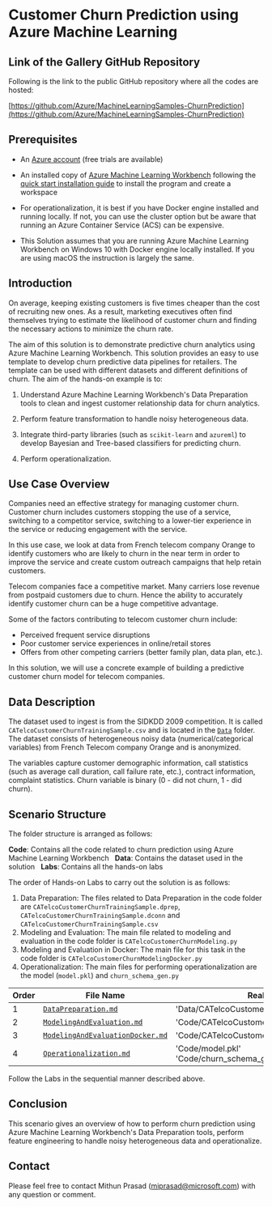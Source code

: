 # Customer Churn Prediction using Azure Machine Learning

## Link of the Gallery GitHub Repository
Following is the link to the public GitHub repository where all the codes are hosted:

[https://github.com/Azure/MachineLearningSamples-ChurnPrediction](https://github.com/Azure/MachineLearningSamples-ChurnPrediction)

## Prerequisites

* An [Azure account](https://azure.microsoft.com/en-us/free/) (free trials are available)

* An installed copy of [Azure Machine Learning Workbench](./overview-what-is-azure-ml) following the [quick start installation guide](./quick-start-installation) to install the program and create a workspace

* For operationalization, it is best if you have Docker engine installed and running locally. If not, you can use the cluster option but be aware that running an Azure Container Service (ACS) can be expensive.

* This Solution assumes that you are running Azure Machine Learning Workbench on Windows 10 with Docker engine locally installed. If you are using macOS the instruction is largely the same.

## Introduction
On average, keeping existing customers is five times cheaper than the cost of recruiting new ones. As a result, marketing executives often find themselves trying to estimate the likelihood of customer churn and finding the necessary actions to minimize the churn rate.

The aim of this solution is to demonstrate predictive churn analytics using Azure Machine Learning Workbench. This solution provides an easy to use template to develop churn predictive data pipelines for retailers. The template can be used with different datasets and different definitions of churn. The aim of the hands-on example is to:

1. Understand Azure Machine Learning Workbench's Data Preparation tools to clean and ingest customer relationship data for churn analytics.

2. Perform feature transformation to handle noisy heterogeneous data.

3. Integrate third-party libraries (such as `scikit-learn` and `azureml`) to develop Bayesian and Tree-based classifiers for predicting churn.

4. Perform operationalization.

## Use Case Overview
Companies need an effective strategy for managing customer churn. Customer churn includes customers stopping the use of a service, switching to a competitor service, switching to a lower-tier experience in the service or reducing engagement with the service.

In this use case, we look at data from French telecom company Orange to identify customers who are likely to churn in the near term in order to improve the service and create custom outreach campaigns that help retain customers.

Telecom companies face a competitive market. Many carriers lose revenue from postpaid customers due to churn. Hence the ability to accurately identify customer churn can be a huge competitive advantage.

Some of the factors contributing to telecom customer churn include:

* Perceived frequent service disruptions
* Poor customer service experiences in online/retail stores
* Offers from other competing carriers (better family plan, data plan, etc.).

In this solution, we will use a concrete example of building a predictive customer churn model for telecom companies.

## Data Description

The dataset used to ingest is from the SIDKDD 2009 competition. It is called `CATelcoCustomerChurnTrainingSample.csv` and is located in the [`Data`](https://github.com/mezmicrosoft/MachineLearningSamples-ChurnPrediction/tree/master/Data) folder. The dataset consists of heterogeneous noisy data (numerical/categorical variables) from French Telecom company Orange and is anonymized.

The variables capture customer demographic information, call statistics (such as average call duration, call failure rate, etc.), contract information, complaint statistics. Churn variable is binary (0 - did not churn, 1 - did churn).

## Scenario Structure

The folder structure is arranged as follows:

__Code__: Contains all the code related to churn prediction using Azure Machine Learning Workbench  
__Data__: Contains the dataset used in the solution  
__Labs__: Contains all the hands-on labs

The order of Hands-on Labs to carry out the solution is as follows:
1. Data Preparation:
The files related to Data Preparation in the code folder are `CATelcoCustomerChurnTrainingSample.dprep`, `CATelcoCustomerChurnTrainingSample.dconn` and `CATelcoCustomerChurnTrainingSample.csv`
2. Modeling and Evaluation:
The main file related to modeling and evaluation in the code folder is `CATelcoCustomerChurnModeling.py`
3. Modeling and Evaluation in Docker:
The main file for this task in the code folder is `CATelcoCustomerChurnModelingDocker.py`
4. Operationalization:
The main files for performing operationalization are the model (`model.pkl`) and `churn_schema_gen.py`

| Order| File Name | Realted Files |
|--|-----------|------|
| 1 | [`DataPreparation.md`](https://github.com/Azure/MachineLearningSamples-ChurnPrediction/blob/master/Docs/DataPreparation.md) | 'Data/CATelcoCustomerChurnTrainingSample.csv' |
| 2 | [`ModelingAndEvaluation.md`](https://github.com/Azure/MachineLearningSamples-ChurnPrediction/blob/master/Docs/ModelingAndEvaluation.md) | 'Code/CATelcoCustomerChurnModeling.py' |
| 3 | [`ModelingAndEvaluationDocker.md`](https://github.com/Azure/MachineLearningSamples-ChurnPrediction/blob/master/Docs/ModelingAndEvaluationDocker.md) | 'Code/CATelcoCustomerChurnModelingDocker.py' |
| 4 | [`Operationalization.md`](https://github.com/Azure/MachineLearningSamples-ChurnPrediction/blob/master/Docs/Operationalization.md) | 'Code/model.pkl'<br>'Code/churn_schema_gen.py' |

Follow the Labs in the sequential manner described above.
## Conclusion
This scenario gives an overview of how to perform churn prediction using Azure Machine Learning Workbench's Data Preparation tools, perform feature engineering to handle noisy heterogeneous data and operationalize.

## Contact
Please feel free to contact Mithun Prasad (miprasad@microsoft.com) with any question or comment.
